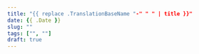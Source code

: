 ```yaml
---
title: "{{ replace .TranslationBaseName "-" " " | title }}"
date: {{ .Date }}
slug: ""
tags: ["", ""]
draft: true
---
```


